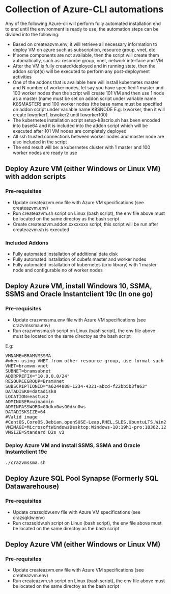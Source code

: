 # Collection of Azure-CLI automations

Any of the following Azure-cli will perform fully automated installation end to end until the environment is ready to use, the automation steps can be divided into the following:
- Based on createazvm.env, it will retrieve all necessary information to deploy VM on azure such as subscription, resource group, vnet, etc
- If some components are not available, then the script will create them automatically, such as: resource group, vnet, network interface and VM
- After the VM is fully created/deployed and in running state, then the addon script(s) will be executed to perform any post-deployment activities
- One of the addons that is available here will install kubernetes master and N number of worker nodes, let say you have specified 1 master and 100 worker nodes then the script will create 101 VM and then use 1 node as a master (name must be set on addon script under variable name K8SMASTER) and 100 worker nodes (the base name must be specified on addon script under variable name K8SNODE E.g: lxworker, then it will create lxworker1, lxwoker2 until lxworker100)
- The kubernetes installation script setup-k8scrio.sh has been encoded into base64 and it is included into the addon script which will be executed after 101 VM nodes are completely deployed
- All ssh trusted connections between worker nodes and master node are also included in the script
- The end result will be: a kubernetes cluster with 1 master and 100 worker nodes are ready to use

## Deploy Azure VM (either Windows or Linux VM) with addon scripts
### Pre-requisites
- Update createazvm.env file with Azure VM specifications (see createazvm.env)
- Run createazvm.sh script on Linux (bash script), the env file above must be located on the same directoy as the bash script
- Create createazvm.addon.xxxxxxxx script, this script will be run after createazvm.sh is executed

### Included Addons
- Fully automated installation of additional data disk
- Fully automated installation of cubefs master and worker nodes
- Fully automated installation of kubernetes (crio library) with 1 master node and configurable no of worker nodes


## Deploy Azure VM, install Windows 10, SSMA, SSMS and Oracle Instantclient 19c (In one go)
### Pre-requisites
- Update crazvmssma.env file with Azure VM specifications (see crazvmssma.env)
- Run crazvmssma.sh script on Linux (bash script), the env file above must be located on the same directoy as the bash script

E.g:
<pre>
VMNAME=BRAMVMSSMA
#when using VNET from other resource group, use format such as: VNET:OHTER_RESOURCEGROUP
VNET=bramvm-vnet
SUBNET=bramsubnet
ADDRPREFIX="10.0.0.0/24"
RESOURCEGROUP=BramVnet
SUBSCRIPTIONID="a6244888-1234-4321-abcd-f22bb5b3fa63"
DATADISK0=datadisk0
LOCATION=eastus2
ADMINUSER=winadmin
ADMINPASSWORD=G0dkn0wsG0dkn0ws
DATADISKSIZE=64
#Valid image
#CentOS,CoreOS,Debian,openSUSE-Leap,RHEL,SLES,UbuntuLTS,Win2019Datacenter,Win2016Datacenter,Win2012R2Datacenter,Win2012Datacenter,Win2008R2SP1,Windows-10
VMIMAGE=MicrosoftWindowsDesktop:Windows-10:19h1-pro:18362.1256.2012032308
VMSIZE=Standard_D2s_v3
</pre>
### Deploy Azure VM and install SSMS, SSMA and Oracle Instantclient 19c
<pre>
./crazvmssma.sh
</pre>

## Deploy Azure SQL Pool Synapse (Formerly SQL Datawarehouse)
### Pre-requisites
- Update crazsqldw.env file with Azure VM specifications (see crazsqldw.env)
- Run crazsqldw.sh script on Linux (bash script), the env file above must be located on the same directoy as the bash script


## Deploy Azure VM (either Windows or Linux VM)
### Pre-requisites
- Update createazvm.env file with Azure VM specifications (see createazvm.env)
- Run createazvm.sh script on Linux (bash script), the env file above must be located on the same directoy as the bash script

